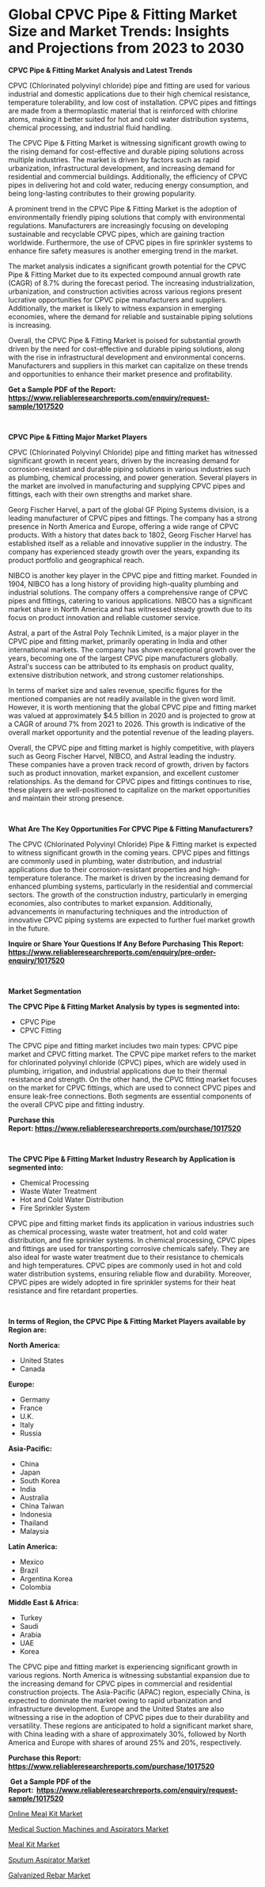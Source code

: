 <p><h1>Global CPVC Pipe & Fitting Market Size and Market Trends: Insights and Projections from 2023 to 2030</h1></p><p><strong>CPVC Pipe & Fitting Market Analysis and Latest Trends</strong></p>
<p><p>CPVC (Chlorinated polyvinyl chloride) pipe and fitting are used for various industrial and domestic applications due to their high chemical resistance, temperature tolerability, and low cost of installation. CPVC pipes and fittings are made from a thermoplastic material that is reinforced with chlorine atoms, making it better suited for hot and cold water distribution systems, chemical processing, and industrial fluid handling.</p><p>The CPVC Pipe & Fitting Market is witnessing significant growth owing to the rising demand for cost-effective and durable piping solutions across multiple industries. The market is driven by factors such as rapid urbanization, infrastructural development, and increasing demand for residential and commercial buildings. Additionally, the efficiency of CPVC pipes in delivering hot and cold water, reducing energy consumption, and being long-lasting contributes to their growing popularity.</p><p>A prominent trend in the CPVC Pipe & Fitting Market is the adoption of environmentally friendly piping solutions that comply with environmental regulations. Manufacturers are increasingly focusing on developing sustainable and recyclable CPVC pipes, which are gaining traction worldwide. Furthermore, the use of CPVC pipes in fire sprinkler systems to enhance fire safety measures is another emerging trend in the market.</p><p>The market analysis indicates a significant growth potential for the CPVC Pipe & Fitting Market due to its expected compound annual growth rate (CAGR) of 8.7% during the forecast period. The increasing industrialization, urbanization, and construction activities across various regions present lucrative opportunities for CPVC pipe manufacturers and suppliers. Additionally, the market is likely to witness expansion in emerging economies, where the demand for reliable and sustainable piping solutions is increasing.</p><p>Overall, the CPVC Pipe & Fitting Market is poised for substantial growth driven by the need for cost-effective and durable piping solutions, along with the rise in infrastructural development and environmental concerns. Manufacturers and suppliers in this market can capitalize on these trends and opportunities to enhance their market presence and profitability.</p></p>
<p><strong>Get a Sample PDF of the Report:&nbsp; <a href="https://www.reliableresearchreports.com/enquiry/request-sample/1017520">https://www.reliableresearchreports.com/enquiry/request-sample/1017520</a></strong></p>
<p>&nbsp;</p>
<p><strong>CPVC Pipe & Fitting Major Market Players</strong></p>
<p><p>CPVC (Chlorinated Polyvinyl Chloride) pipe and fitting market has witnessed significant growth in recent years, driven by the increasing demand for corrosion-resistant and durable piping solutions in various industries such as plumbing, chemical processing, and power generation. Several players in the market are involved in manufacturing and supplying CPVC pipes and fittings, each with their own strengths and market share.</p><p>Georg Fischer Harvel, a part of the global GF Piping Systems division, is a leading manufacturer of CPVC pipes and fittings. The company has a strong presence in North America and Europe, offering a wide range of CPVC products. With a history that dates back to 1802, Georg Fischer Harvel has established itself as a reliable and innovative supplier in the industry. The company has experienced steady growth over the years, expanding its product portfolio and geographical reach.</p><p>NIBCO is another key player in the CPVC pipe and fitting market. Founded in 1904, NIBCO has a long history of providing high-quality plumbing and industrial solutions. The company offers a comprehensive range of CPVC pipes and fittings, catering to various applications. NIBCO has a significant market share in North America and has witnessed steady growth due to its focus on product innovation and reliable customer service.</p><p>Astral, a part of the Astral Poly Technik Limited, is a major player in the CPVC pipe and fitting market, primarily operating in India and other international markets. The company has shown exceptional growth over the years, becoming one of the largest CPVC pipe manufacturers globally. Astral's success can be attributed to its emphasis on product quality, extensive distribution network, and strong customer relationships.</p><p>In terms of market size and sales revenue, specific figures for the mentioned companies are not readily available in the given word limit. However, it is worth mentioning that the global CPVC pipe and fitting market was valued at approximately $4.5 billion in 2020 and is projected to grow at a CAGR of around 7% from 2021 to 2026. This growth is indicative of the overall market opportunity and the potential revenue of the leading players.</p><p>Overall, the CPVC pipe and fitting market is highly competitive, with players such as Georg Fischer Harvel, NIBCO, and Astral leading the industry. These companies have a proven track record of growth, driven by factors such as product innovation, market expansion, and excellent customer relationships. As the demand for CPVC pipes and fittings continues to rise, these players are well-positioned to capitalize on the market opportunities and maintain their strong presence.</p></p>
<p>&nbsp;</p>
<p><strong>What Are The Key Opportunities For CPVC Pipe & Fitting Manufacturers?</strong></p>
<p><p>The CPVC (Chlorinated Polyvinyl Chloride) Pipe & Fitting market is expected to witness significant growth in the coming years. CPVC pipes and fittings are commonly used in plumbing, water distribution, and industrial applications due to their corrosion-resistant properties and high-temperature tolerance. The market is driven by the increasing demand for enhanced plumbing systems, particularly in the residential and commercial sectors. The growth of the construction industry, particularly in emerging economies, also contributes to market expansion. Additionally, advancements in manufacturing techniques and the introduction of innovative CPVC piping systems are expected to further fuel market growth in the future.</p></p>
<p><strong>Inquire or Share Your Questions If Any Before Purchasing This Report: <a href="https://www.reliableresearchreports.com/enquiry/pre-order-enquiry/1017520">https://www.reliableresearchreports.com/enquiry/pre-order-enquiry/1017520</a></strong></p>
<p>&nbsp;</p>
<p><strong>Market Segmentation</strong></p>
<p><strong>The CPVC Pipe & Fitting Market Analysis by types is segmented into:</strong></p>
<p><ul><li>CPVC Pipe</li><li>CPVC Fitting</li></ul></p>
<p><p>The CPVC pipe and fitting market includes two main types: CPVC pipe market and CPVC fitting market. The CPVC pipe market refers to the market for chlorinated polyvinyl chloride (CPVC) pipes, which are widely used in plumbing, irrigation, and industrial applications due to their thermal resistance and strength. On the other hand, the CPVC fitting market focuses on the market for CPVC fittings, which are used to connect CPVC pipes and ensure leak-free connections. Both segments are essential components of the overall CPVC pipe and fitting industry.</p></p>
<p><strong>Purchase this Report:&nbsp;<a href="https://www.reliableresearchreports.com/purchase/1017520">https://www.reliableresearchreports.com/purchase/1017520</a></strong></p>
<p>&nbsp;</p>
<p><strong>The CPVC Pipe & Fitting Market Industry Research by Application is segmented into:</strong></p>
<p><ul><li>Chemical Processing</li><li>Waste Water Treatment</li><li>Hot and Cold Water Distribution</li><li>Fire Sprinkler System</li></ul></p>
<p><p>CPVC pipe and fitting market finds its application in various industries such as chemical processing, waste water treatment, hot and cold water distribution, and fire sprinkler systems. In chemical processing, CPVC pipes and fittings are used for transporting corrosive chemicals safely. They are also ideal for waste water treatment due to their resistance to chemicals and high temperatures. CPVC pipes are commonly used in hot and cold water distribution systems, ensuring reliable flow and durability. Moreover, CPVC pipes are widely adopted in fire sprinkler systems for their heat resistance and fire retardant properties.</p></p>
<p>&nbsp;</p>
<p><strong>In terms of Region, the CPVC Pipe & Fitting Market Players available by Region are:</strong></p>
<p>
    <p> <strong> North America: </strong>
        <ul>
            <li>United States</li>
            <li>Canada</li>
        </ul>
        </p> 
    <p> <strong> Europe: </strong>
        <ul>
            <li>Germany</li>
            <li>France</li>
            <li>U.K.</li>
            <li>Italy</li>
            <li>Russia</li>
        </ul>
        </p> 
    <p> <strong> Asia-Pacific: </strong>
        <ul>
            <li>China</li>
            <li>Japan</li>
            <li>South Korea</li>
            <li>India</li>
            <li>Australia</li>
            <li>China Taiwan</li>
            <li>Indonesia</li>
            <li>Thailand</li>
            <li>Malaysia</li>
        </ul>
        </p> 
    <p> <strong> Latin America: </strong>
        <ul>
            <li>Mexico</li>
            <li>Brazil</li>
            <li>Argentina Korea</li>
            <li>Colombia</li>
        </ul>
        </p> 
    <p> <strong> Middle East & Africa: </strong>
        <ul>
            <li>Turkey</li>
            <li>Saudi</li>
            <li>Arabia</li>
            <li>UAE</li>
            <li>Korea</li>
        </ul>
    </p>
    </p>
<p><p>The CPVC pipe and fitting market is experiencing significant growth in various regions. North America is witnessing substantial expansion due to the increasing demand for CPVC pipes in commercial and residential construction projects. The Asia-Pacific (APAC) region, especially China, is expected to dominate the market owing to rapid urbanization and infrastructure development. Europe and the United States are also witnessing a rise in the adoption of CPVC pipes due to their durability and versatility. These regions are anticipated to hold a significant market share, with China leading with a share of approximately 30%, followed by North America and Europe with shares of around 25% and 20%, respectively.</p></p>
<p><strong>Purchase this Report: <a href="https://www.reliableresearchreports.com/purchase/1017520">https://www.reliableresearchreports.com/purchase/1017520</a></strong></p>
<p>&nbsp;<strong>Get a Sample PDF of the Report:&nbsp;&nbsp;<a href="https://www.reliableresearchreports.com/enquiry/request-sample/1017520">https://www.reliableresearchreports.com/enquiry/request-sample/1017520</a></strong></p>
<p><strong></strong></p>
<p><p><a href="https://medium.com/@germanbraun1929/online-meal-kit-market-size-growth-forecast-2023-2030-ada2b78b5f13">Online Meal Kit Market</a></p><p><a href="https://www.reportprime.com/medical-suction-machines-and-aspirators-r9528">Medical Suction Machines and Aspirators Market</a></p><p><a href="https://medium.com/@jailynpurdy1934/meal-kit-market-size-growth-forecast-2023-2030-bc76a772a158">Meal Kit Market</a></p><p><a href="https://www.reportprime.com/sputum-aspirator-r9530">Sputum Aspirator Market</a></p><p><a href="https://www.linkedin.com/pulse/galvanized-rebar-market-challenges-opportunities-nj9de/">Galvanized Rebar Market</a></p></p>